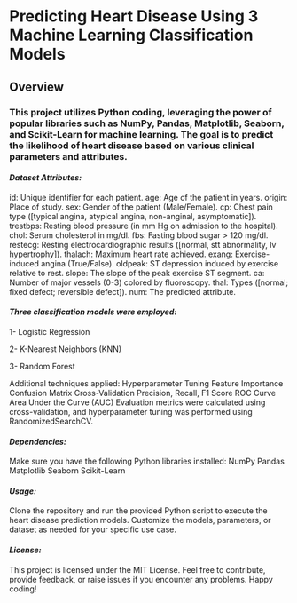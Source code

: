 # Predicting Heart Disease Using 3 Machine Learning Classification Models


## Overview
### This project utilizes Python coding, leveraging the power of popular libraries such as NumPy, Pandas, Matplotlib, Seaborn, and Scikit-Learn for machine learning. The goal is to predict the likelihood of heart disease based on various clinical parameters and attributes.




#### *Dataset Attributes:*
id: Unique identifier for each patient.
age: Age of the patient in years.
origin: Place of study.
sex: Gender of the patient (Male/Female).
cp: Chest pain type ([typical angina, atypical angina, non-anginal, asymptomatic]).
trestbps: Resting blood pressure (in mm Hg on admission to the hospital).
chol: Serum cholesterol in mg/dl.
fbs: Fasting blood sugar > 120 mg/dl.
restecg: Resting electrocardiographic results ([normal, stt abnormality, lv hypertrophy]).
thalach: Maximum heart rate achieved.
exang: Exercise-induced angina (True/False).
oldpeak: ST depression induced by exercise relative to rest.
slope: The slope of the peak exercise ST segment.
ca: Number of major vessels (0-3) colored by fluoroscopy.
thal: Types ([normal; fixed defect; reversible defect]).
num: The predicted attribute.




#### *Three classification models were employed:*
1- Logistic Regression

2- K-Nearest Neighbors (KNN)

3- Random Forest

Additional techniques applied:
Hyperparameter Tuning
Feature Importance
Confusion Matrix
Cross-Validation
Precision, Recall, F1 Score
ROC Curve
Area Under the Curve (AUC)
Evaluation metrics were calculated using cross-validation, and hyperparameter tuning was performed using RandomizedSearchCV.



#### *Dependencies:*
Make sure you have the following Python libraries installed:
NumPy
Pandas
Matplotlib
Seaborn
Scikit-Learn



#### *Usage:*
Clone the repository and run the provided Python script to execute the heart disease prediction models. Customize the models, parameters, or dataset as needed for your specific use case.



#### *License:*
This project is licensed under the MIT License.
Feel free to contribute, provide feedback, or raise issues if you encounter any problems. Happy coding!
